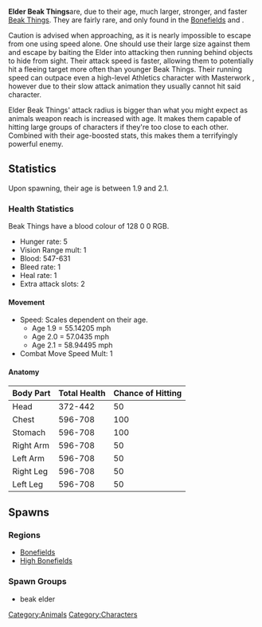 **Elder Beak Things**are, due to their age, much larger, stronger, and
faster [Beak Things](Beak_Thing.md "wikilink"). They are fairly rare, and
only found in the [Bonefields](Bonefields.md "wikilink") and [](High_Bonefields.md).

Caution is advised when approaching, as it is nearly impossible to
escape from one using speed alone. One should use their large size
against them and escape by baiting the Elder into attacking then running
behind objects to hide from sight. Their attack speed is faster,
allowing them to potentially hit a fleeing target more often than
younger Beak Things. Their running speed can outpace even a high-level
Athletics character with Masterwork [](Scout_Leg_(right).md), however due to their slow attack
animation they usually cannot hit said character.

Elder Beak Things' attack radius is bigger than what you might expect as
animals weapon reach is increased with age. It makes them capable of
hitting large groups of characters if they're too close to each other.
Combined with their age-boosted stats, this makes them a terrifyingly
powerful enemy.

## Statistics

Upon spawning, their age is between 1.9 and 2.1.

### Health Statistics

Beak Things have a blood colour of 128 0 0 RGB.

- Hunger rate: 5
- Vision Range mult: 1
- Blood: 547-631
- Bleed rate: 1
- Heal rate: 1
- Extra attack slots: 2

#### Movement

- Speed: Scales dependent on their age.
  - Age 1.9 = 55.14205 mph
  - Age 2.0 = 57.0435 mph
  - Age 2.1 = 58.94495 mph
- Combat Move Speed Mult: 1

#### Anatomy

| Body Part | Total Health | Chance of Hitting |
|-----------|--------------|-------------------|
| Head      | 372-442      | 50                |
| Chest     | 596-708      | 100               |
| Stomach   | 596-708      | 100               |
| Right Arm | 596-708      | 50                |
| Left Arm  | 596-708      | 50                |
| Right Leg | 596-708      | 50                |
| Left Leg  | 596-708      | 50                |

## Spawns

### Regions

- [Bonefields](Bonefields.md "wikilink")
- [High Bonefields](High_Bonefields.md "wikilink")

### Spawn Groups

- beak elder

[Category:Animals](Category:Animals "wikilink")
[Category:Characters](Category:Characters "wikilink")